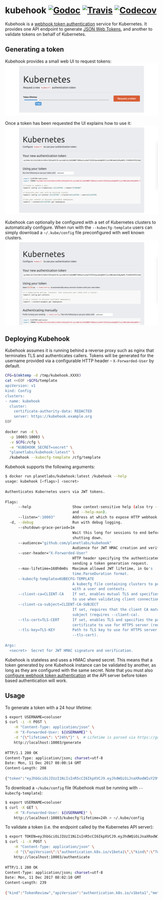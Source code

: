 # kubehook  [![Godoc](https://img.shields.io/badge/godoc-reference-blue.svg)](https://godoc.org/github.com/planetlabs/kubehook) [![Travis](https://img.shields.io/travis/planetlabs/kubehook.svg?maxAge=300)](https://travis-ci.com/planetlabs/kubehook/) [![Codecov](https://img.shields.io/codecov/c/github/planetlabs/kubehook.svg?maxAge=3600)](https://codecov.io/gh/planetlabs/kubehook/)
Kubehook is a [webhook token authentication](https://kubernetes.io/docs/admin/authentication/#webhook-token-authentication)
service for Kubernetes. It provides one API endpoint to generate
[JSON Web Tokens](https://jwt.io), and another to validate tokens on behalf of
Kubernetes.

## Generating a token
Kubehook provides a small web UI to request tokens:
![Request a token](frontend/gentoken.png)

Once a token has been requested the UI explains how to use it:
![Configure a token](frontend/usetoken.png)

Kubehook can optionally be configured with a set of Kubernetes clusters to
automatically configure. When run with the `--kubecfg-template` users can simply
download a `~/.kube/config` file preconfigured with well known clusters.
![Download a kubeconfig](frontend/kubecfg.png)

## Deploying Kubehook
Kubehook assumes it is running behind a reverse proxy such as nginx that
terminates TLS and authenticates callers. Tokens will be generated for the
username provided via a configurable HTTP header - `X-Forwarded-User` by
default.

```bash
CFG=$(mktemp -d /tmp/kubehook.XXXX)
cat <<EOF >$CFG/template
apiVersion: v1
kind: Config
clusters:
- name: kubehook
  cluster:
    certificate-authority-data: REDACTED
    server: https://kubehook.example.org
EOF

docker run -d \
  -p 10003:10003 \
  -v $CFG:/cfg \
  -e "KUBEHOOK_SECRET=secret" \
  "planetlabs/kubehook:latest" \
  /kubehook --kubecfg-template /cfg/template
```

Kubehook supports the following arguments:
```bash
$ docker run planetlabs/kubehook:latest /kubehook --help
usage: kubehook [<flags>] <secret>

Authenticates Kubernetes users via JWT tokens.

Flags:
      --help                   Show context-sensitive help (also try --help-long
                               and --help-man).
      --listen=":10003"        Address at which to expose HTTP webhook.
  -d, --debug                  Run with debug logging.
      --shutdown-grace-period=1m  
                               Wait this long for sessions to end before
                               shutting down.
      --audience="github.com/planetlabs/kubehook"  
                               Audience for JWT HMAC creation and verification.
      --user-header="X-Forwarded-User"  
                               HTTP header specifying the authenticated user
                               sending a token generation request.
      --max-lifetime=168h0m0s  Maximum allowed JWT lifetime, in Go's
                               time.ParseDuration format.
      --kubecfg-template=KUBECFG-TEMPLATE  
                               A kubecfg file containing clusters to populate
                               with a user and contexts.
      --client-ca=CLIENT-CA    If set, enables mutual TLS and specifies the path to CA file
                               to use when validating client connections.
      --client-ca-subject=CLIENT-CA-SUBJECT
                               If set, requires that the client CA matches the provided
                               subject (requires --client-ca).
      --tls-cert=TLS-CERT      If set, enables TLS and specifies the path to TLS
                               certificate to use for HTTPS server (requires --tls-key).
      --tls-key=TLS-KEY        Path to TLS key to use for HTTPS server (requires
                               --tls-cert).

Args:
  <secret>  Secret for JWT HMAC signature and verification.
```

Kubehook is stateless and uses a HMAC shared secret. This means that a token
generated by one Kubehook instance can be validated by another, as long as they
are configured with the same secret. Note that you must also
[configure webhook token authentication](https://kubernetes.io/docs/admin/authentication/#webhook-token-authentication)
at the API server before token based authentication will work.

## Usage
To generate a token with a 24 hour lifetime:
```bash
$ export USERNAME=cooluser
$ curl -i -X POST \
	-H "Content-Type: application/json" \
	-H "X-Forwarded-User: ${USERNAME}" \
	-d "{\"lifetime\": \"24h\"}" \  # Lifetime is parsed via https://golang.org/pkg/time/#ParseDuration
	http://localhost:10003/generate
  
HTTP/1.1 200 OK
Content-Type: application/json; charset=utf-8
Date: Mon, 11 Dec 2017 08:00:14 GMT
Content-Length: 208

{"token":"eyJhbGciOiJIUzI1NiIsInR5cCI6IkpXVCJ9.eyJhdWQiOiJnaXRodWIuY29tL25lZ3ova3ViZWhvb2siLCJleHAiOjE1MTMwNjU2MTQsIm5iZiI6MTUxMjk3OTIxNCwic3ViIjoiY29vbHVzZXIifQ.ylxC6wFglLBI0_0e0LQftwuqI95mb0L5Wjnp5aCmPHU"}
```

To download a `~/kube/config` file (Kubehook must be running with
`--kubecfg-template`):
```bash
$ export USERNAME=cooluser
$ curl -X GET \
	-H "X-Forwarded-User: ${USERNAME}" \
	http://localhost:10003/kubecfg?lifetime=24h > ~/.kube/config
```

To validate a token (i.e. the endpoint called by the Kubernetes API server):
```bash
$ export TOKEN=eyJhbGciOiJIUzI1NiIsInR5cCI6IkpXVCJ9.eyJhdWQiOiJnaXRodWIuY29tL25lZ3ova3ViZWhvb2siLCJleHAiOjE1MTMwNjU2MTQsIm5iZiI6MTUxMjk3OTIxNCwic3ViIjoiY29vbHVzZXIifQ.ylxC6wFglLBI0_0e0LQftwuqI95mb0L5Wjnp5aCmPHU
$ curl -i -X POST \
    -H "Content-Type: application/json" \
    -d "{\"apiVersion\":\"authentication.k8s.io/v1beta1\",\"kind\":\"TokenReview\",\"spec\":{\"token\":\"${TOKEN}\"}}" \
    http://localhost:10003/authenticate

HTTP/1.1 200 OK
Content-Type: application/json; charset=utf-8
Date: Mon, 11 Dec 2017 08:02:10 GMT
Content-Length: 239

{"kind":"TokenReview","apiVersion":"authentication.k8s.io/v1beta1","metadata":{"creationTimestamp":"2017-12-11T08:02:10Z"},"spec":{},"status":{"authenticated":true,"user":{"username":"cooluser","uid":"github.com/planetlabs/kubehook/cooluser"}}}
```

